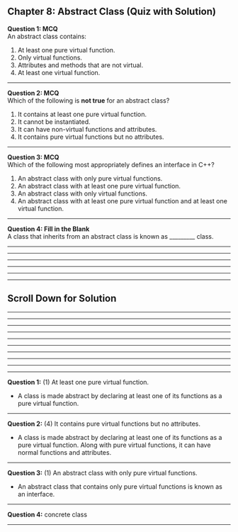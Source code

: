 ## Chapter 8: Abstract Class (Quiz with Solution)     
 
__Question 1: MCQ__     
An abstract class contains: 
1. At least one pure virtual function. 
2. Only virtual functions.
3. Attributes and methods that are not virtual. 
4. At least one virtual function. 

----- 

__Question 2: MCQ__     
Which of the following is __not true__ for an abstract class? 
1. It contains at least one pure virtual function. 
2. It cannot be instantiated. 
3. It can have non-virtual functions and attributes. 
4. It contains pure virtual functions but no attributes. 

----- 

__Question 3: MCQ__     
Which of the following most appropriately defines an interface in C++? 
1. An abstract class with only pure virtual functions. 
2. An abstract class with at least one pure virtual function. 
3. An abstract class with only virtual functions. 
4. An abstract class with at least one pure virtual function and at least one virtual function. 

---- 
 
__Question 4: Fill in the Blank__     
A class that inherits from an abstract class is known as _________ class. 

---- 
---- 
----
----
----
----
## Scroll Down for Solution 
----
----
----
----
----
----
----
----
----
----
__Question 1:__ (1) At least one pure virtual function.   
- A class is made abstract by declaring at least one of its functions as a pure virtual function.    

---- 
__Question 2:__ (4) It contains pure virtual functions but no attributes.   
- A class is made abstract by declaring at least one of its functions as a pure virtual function. Along with pure virtual functions, it can have normal functions and attributes.    

---- 
__Question 3:__ (1) An abstract class with only pure virtual functions.   
- An abstract class that contains only pure virtual functions is known as an interface.    

---- 
__Question 4:__ concrete class 

---- 
